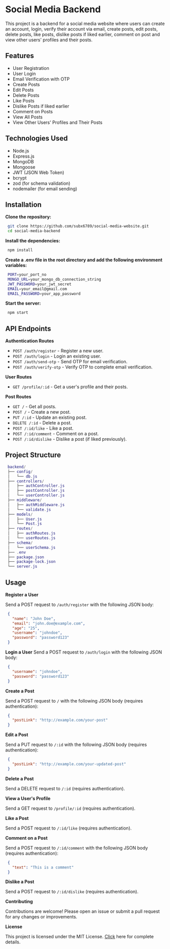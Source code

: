 # Social Media Backend

This project is a backend for a social media website where users can create an account, login, verify their account via email, create posts, edit posts, delete posts, like posts, dislike posts if liked earlier, comment on post and view other users' profiles and their posts.

## Features

- User Registration
- User Login
- Email Verification with OTP
- Create Posts
- Edit Posts
- Delete Posts
- Like Posts
- Dislike Posts if liked earlier
- Comment on Posts
- View All Posts
- View Other Users' Profiles and Their Posts

## Technologies Used

- Node.js
- Express.js
- MongoDB
- Mongoose
- JWT (JSON Web Token)
- bcrypt
- zod (for schema validation)
- nodemailer (for email sending)

## Installation

**Clone the repository:**

   ```bash
    git clone https://github.com/subx6789/social-media-website.git
    cd social-media-backend
   ``` 

**Install the dependencies:**

   ```bash
    npm install
   ``` 

**Create a .env file in the root directory and add the following environment variables:**

   ```bash
    PORT=your_port_no
    MONGO_URL=your_mongo_db_connection_string
    JWT_PASSWORD=your_jwt_secret
    EMAIL=your_email@gmail.com
    EMAIL_PASSWORD=your_app_password
   ``` 

**Start the server:**

   ```bash
    npm start
   ``` 

## API Endpoints

**Authentication Routes**

- `POST /auth/register` - Register a new user.
- `POST /auth/login` - Login an existing user.
- `POST /auth/send-otp` - Send OTP for email verification.
- `POST /auth/verify-otp` - Verify OTP to complete email verification.

**User Routes**

- `GET /profile/:id` - Get a user's profile and their posts.

**Post Routes**

- `GET /` - Get all posts.
- `POST /` - Create a new post.
- `PUT /:id` - Update an existing post.
- `DELETE /:id` - Delete a post.
- `POST /:id/like` - Like a post.
- `POST /:id/comment` - Comment on a post.
- `POST /:id/dislike` - Dislike a post (if liked previously).

## Project Structure

   ```lua
    backend/
    ├── config/
    │   └── db.js
    ├── controllers/
    │   ├── authController.js
    │   ├── postController.js
    │   └── userController.js
    ├── middleware/
    │   ├── authMiddleware.js
    │   └── validate.js
    ├── models/
    │   ├── User.js
    │   └── Post.js
    ├── routes/
    │   ├── authRoutes.js
    │   └── userRoutes.js
    ├── schema/
    │   └── userSchema.js
    ├── .env
    ├── package.json
    ├── package-lock.json
    └── server.js
   ``` 

## Usage

**Register a User**

Send a POST request to `/auth/register` with the following JSON body:

   ```json
    {
      "name": "John Doe",
      "email": "john.doe@example.com",
      "age": "25",
      "username": "johndoe",
      "password": "password123"
    }
   ``` 

**Login a User**
Send a POST request to `/auth/login` with the following JSON body:

   ```json
    {
      "username": "johndoe",
      "password": "password123"
    }
   ``` 

**Create a Post**

Send a POST request to `/` with the following JSON body (requires authentication):

   ```json
    {
      "postLink": "http://example.com/your-post"
    }
   ```

**Edit a Post**

Send a PUT request to `/:id` with the following JSON body (requires authentication):

   ```json
    {
      "postLink": "http://example.com/your-updated-post"
    }
   ```

**Delete a Post**

Send a DELETE request to `/:id` (requires authentication).

**View a User's Profile**

Send a GET request to `/profile/:id` (requires authentication).

**Like a Post**

Send a POST request to `/:id/like` (requires authentication).

**Comment on a Post**

Send a POST request to `/:id/comment` with the following JSON body (requires authentication):

   ```json
    {
      "text": "This is a comment"
    }
   ```

**Dislike a Post**

Send a POST request to `/:id/dislike` (requires authentication).

**Contributing**

Contributions are welcome! Please open an issue or submit a pull request for any changes or improvements.

**License**

This project is licensed under the MIT License. [Click](./LICENSE) here for complete details.